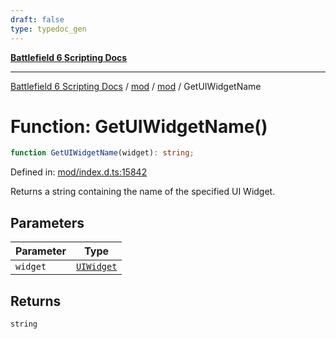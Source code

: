 ```yaml
---
draft: false
type: typedoc_gen
---
```


[**Battlefield 6 Scripting Docs**](../../../_index.md)

***

[Battlefield 6 Scripting Docs](../../../_index.md) / [mod](../../_index.md) / [mod](../_index.md) / GetUIWidgetName

# Function: GetUIWidgetName()

```ts
function GetUIWidgetName(widget): string;
```

Defined in: [mod/index.d.ts:15842](https://github.com/battlefield-portal-community/portal-docs/blob/ff09b2690670f74de7e97198022e5a97ff1161ff/generators/santiago/mod/index.d.ts#L15842)

Returns a string containing the name of the specified UI Widget.

## Parameters

| Parameter | Type |
| ------ | ------ |
| `widget` | [`UIWidget`](../UIWidget/_index.md) |

## Returns

`string`
